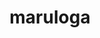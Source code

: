 ---
pid: LLP451
title: maruloga
location_transcription: 
zipcode: 
outside_phl: 
neighborhood: 
age: '10'
age_range: 6-13
instagram: 
image_file_name: LLP_451.jpg
proposal_transcription: |-
  <— anti air

  <— altery
topic: Armed Forces,Violence
topic_summary: 0, 0
type: 2D,Image
keywords_other: fort, anti air, artillery
credit: Rich Cy
image_labels: 
twitter: 
facebook: 
permalink: "/monuments/llp451/"
layout: item-page
---